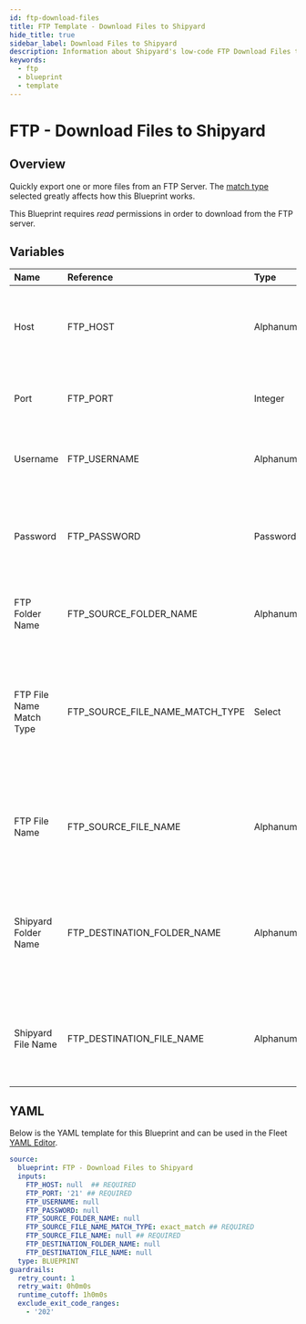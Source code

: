 ```yaml
---
id: ftp-download-files
title: FTP Template - Download Files to Shipyard
hide_title: true
sidebar_label: Download Files to Shipyard
description: Information about Shipyard's low-code FTP Download Files to Shipyard blueprint. Quickly export one or more files from an FTP Server.
keywords:
  - ftp
  - blueprint
  - template
---
```


# FTP - Download Files to Shipyard

## Overview

Quickly export one or more files from an FTP Server. The [match type](https://www.shipyardapp.com/docs/reference/blueprint-library/match-type/) selected greatly affects how this Blueprint works.

This Blueprint requires _read_ permissions in order to download from the FTP server.

## Variables

| Name | Reference | Type | Required | Default | Options | Description             |
|:-----|:----------|:-----|:---------|:--------|:--------|:------------------------|
| Host | FTP_HOST | Alphanumeric | :white_check_mark: | - | - | The domain or the IP address of the FTP Server you want to connect to. |
| Port | FTP_PORT | Integer | :white_check_mark: | `"21"` | - | Number for the port to connect to. `21` is used by default. |
| Username | FTP_USERNAME | Alphanumeric | :heavy_minus_sign: | - | - | Value of the configured username in the FTP server. |
| Password | FTP_PASSWORD | Password | :heavy_minus_sign: | - | - | Value of the configured password associated to the username on the FTP server. |
| FTP Folder Name | FTP_SOURCE_FOLDER_NAME | Alphanumeric | :heavy_minus_sign: | - | - | Name of the folder where the file is stored in the FTP server. |
| FTP File Name Match Type | FTP_SOURCE_FILE_NAME_MATCH_TYPE | Select | :white_check_mark: | `exact_match` | Exact Match: `exact_match`<br></br><br></br>Regex Match: `regex_match`<br></br><br></br> | Determines if the text in "FTP File Name" will look for one file with exact match, or multiple files using regex. |
| FTP File Name | FTP_SOURCE_FILE_NAME | Alphanumeric | :white_check_mark: | - | - | Name of the target file in the FTP server. Can be regex if "Match Type" is set accordingly. |
| Shipyard Folder Name | FTP_DESTINATION_FOLDER_NAME | Alphanumeric | :heavy_minus_sign: | - | - | Folder where the file(s) should be downloaded. Leaving blank will place the file in the home directory. |
| Shipyard File Name | FTP_DESTINATION_FILE_NAME | Alphanumeric | :heavy_minus_sign: | - | - | What to name the file(s) being downloaded. If left blank, defaults to the original file name(s). |




## YAML

Below is the YAML template for this Blueprint and can be used in the
Fleet [YAML Editor](../../reference/fleets/yaml-editor.md).

```yaml
source:
  blueprint: FTP - Download Files to Shipyard
  inputs:
    FTP_HOST: null  ## REQUIRED
    FTP_PORT: '21' ## REQUIRED
    FTP_USERNAME: null
    FTP_PASSWORD: null
    FTP_SOURCE_FOLDER_NAME: null
    FTP_SOURCE_FILE_NAME_MATCH_TYPE: exact_match ## REQUIRED
    FTP_SOURCE_FILE_NAME: null ## REQUIRED
    FTP_DESTINATION_FOLDER_NAME: null
    FTP_DESTINATION_FILE_NAME: null
  type: BLUEPRINT
guardrails:
  retry_count: 1
  retry_wait: 0h0m0s
  runtime_cutoff: 1h0m0s
  exclude_exit_code_ranges:
    - '202'
 ```


